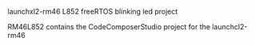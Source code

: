 launchxl2-rm46 L852 freeRTOS blinking led project

RM46L852 contains the CodeComposerStudio project for the launchcl2-rm46
